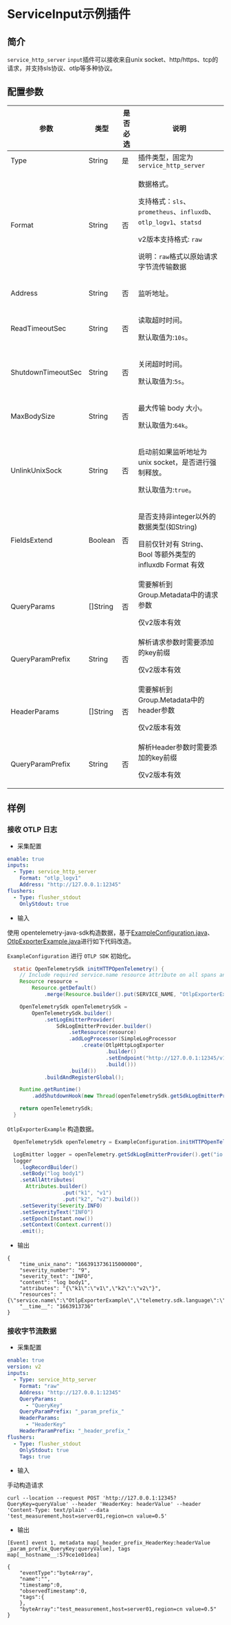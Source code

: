 # ServiceInput示例插件

## 简介

`service_http_server` `input`插件可以接收来自unix socket、http/https、tcp的请求，并支持sls协议、otlp等多种协议。

## 配置参数

| 参数                 | 类型       | 是否必选 | 说明                                                                                                                                |
|--------------------|----------|------|-----------------------------------------------------------------------------------------------------------------------------------|
| Type               | String   | 是    | 插件类型，固定为`service_http_server`                                                                                                     |
| Format             | String   | 否    | <p>数据格式。</p> <p>支持格式：`sls`、`prometheus`、`influxdb`、`otlp_logv1`、`statsd`</p>  <p>v2版本支持格式: `raw`</p><p>说明：`raw`格式以原始请求字节流传输数据</p> |
| Address            | String   | 否    | <p>监听地址。</p><p></p>                                                                                                               |
| ReadTimeoutSec     | String   | 否    | <p>读取超时时间。</p><p>默认取值为:`10s`。</p>                                                                                                 |
| ShutdownTimeoutSec | String   | 否    | <p>关闭超时时间。</p><p>默认取值为:`5s`。</p>                                                                                                  |
| MaxBodySize        | String   | 否    | <p>最大传输 body 大小。</p><p>默认取值为:`64k`。</p>                                                                                           |
| UnlinkUnixSock     | String   | 否    | <p>启动前如果监听地址为unix socket，是否进行强制释放。</p><p>默认取值为:`true`。</p>                                                                        |
| FieldsExtend       | Boolean  | 否    | <p>是否支持非integer以外的数据类型(如String)</p><p>目前仅针对有 String、Bool 等额外类型的 influxdb Format 有效</p>                                            |
| QueryParams        | []String | 否    | 需要解析到Group.Metadata中的请求参数<p>仅v2版本有效</p>                                                                                           |
| QueryParamPrefix   | String   | 否    | 解析请求参数时需要添加的key前缀<p>仅v2版本有效</p>                                                                                                   |
| HeaderParams       | []String | 否    | 需要解析到Group.Metadata中的header参数<p>仅v2版本有效</p>                                                                                       |
| QueryParamPrefix   | String   | 否    | 解析Header参数时需要添加的key前缀<p>仅v2版本有效</p>                                                                                               |

## 样例

### 接收 OTLP 日志

* 采集配置

```yaml
enable: true
inputs:
  - Type: service_http_server
    Format: "otlp_logv1"
    Address: "http://127.0.0.1:12345"
flushers:
  - Type: flusher_stdout
    OnlyStdout: true  
```

* 输入

使用 opentelemetry-java-sdk构造数据，基于[ExampleConfiguration.java](https://github.com/open-telemetry/opentelemetry-java-docs/blob/main/otlp/src/main/java/io/opentelemetry/example/otlp/ExampleConfiguration.java)、[OtlpExporterExample.java](https://github.com/open-telemetry/opentelemetry-java-docs/blob/main/otlp/src/main/java/io/opentelemetry/example/otlp/OtlpExporterExample.java)进行如下代码改造。

`ExampleConfiguration` 进行 `OTLP SDK` 初始化。
```java
  static OpenTelemetrySdk initHTTPOpenTelemetry() {
    // Include required service.name resource attribute on all spans and metrics
    Resource resource =
        Resource.getDefault()
            .merge(Resource.builder().put(SERVICE_NAME, "OtlpExporterExample").build());

    OpenTelemetrySdk openTelemetrySdk =
        OpenTelemetrySdk.builder()
            .setLogEmitterProvider(
                SdkLogEmitterProvider.builder()
                    .setResource(resource)
                    .addLogProcessor(SimpleLogProcessor
                        .create(OtlpHttpLogExporter
                                .builder()
                                .setEndpoint("http://127.0.0.1:12345/v1/logs")
                                .build()))
                    .build())
            .buildAndRegisterGlobal();

    Runtime.getRuntime()
        .addShutdownHook(new Thread(openTelemetrySdk.getSdkLogEmitterProvider()::shutdown));

    return openTelemetrySdk;
  }
```

`OtlpExporterExample` 构造数据。
```java
  OpenTelemetrySdk openTelemetry = ExampleConfiguration.initHTTPOpenTelemetry();

  LogEmitter logger = openTelemetry.getSdkLogEmitterProvider().get("io.opentelemetry.example");
  logger
    .logRecordBuilder()
    .setBody("log body1")
    .setAllAttributes(
      Attributes.builder()
                  .put("k1", "v1")
                  .put("k2", "v2").build())
    .setSeverity(Severity.INFO)
    .setSeverityText("INFO")
    .setEpoch(Instant.now())
    .setContext(Context.current())
    .emit();
```

* 输出

```
{
    "time_unix_nano": "1663913736115000000",
    "severity_number": "9",
    "severity_text": "INFO",
    "content": "log body1",
    "attributes": "{\"k1\":\"v1\",\"k2\":\"v2\"}",
    "resources": "{\"service.name\":\"OtlpExporterExample\",\"telemetry.sdk.language\":\"java\",\"telemetry.sdk.name\":\"opentelemetry\",\"telemetry.sdk.version\":\"1.18.0\"}",
    "__time__": "1663913736"
}
```

### 接收字节流数据

* 采集配置

```yaml
enable: true
version: v2
inputs:
  - Type: service_http_server
    Format: "raw"
    Address: "http://127.0.0.1:12345"
    QueryParams:
      - "QueryKey"
    QueryParamPrefix: "_param_prefix_"
    HeaderParams:
      - "HeaderKey"
    HeaderParamPrefix: "_header_prefix_"
flushers:
  - Type: flusher_stdout
    OnlyStdout: true
    Tags: true
```

* 输入

手动构造请求
```shell
curl --location --request POST 'http://127.0.0.1:12345?QueryKey=queryValue' --header 'HeaderKey: headerValue' --header 'Content-Type: text/plain' --data 'test_measurement,host=server01,region=cn value=0.5'
```

* 输出
```
[Event] event 1, metadata map[_header_prefix_HeaderKey:headerValue _param_prefix_QueryKey:queryValue], tags map[__hostname__:579ce1e01dea]

{
    "eventType":"byteArray",
    "name":"",
    "timestamp":0,
    "observedTimestamp":0,
    "tags":{
    },
    "byteArray":"test_measurement,host=server01,region=cn value=0.5"
}
```